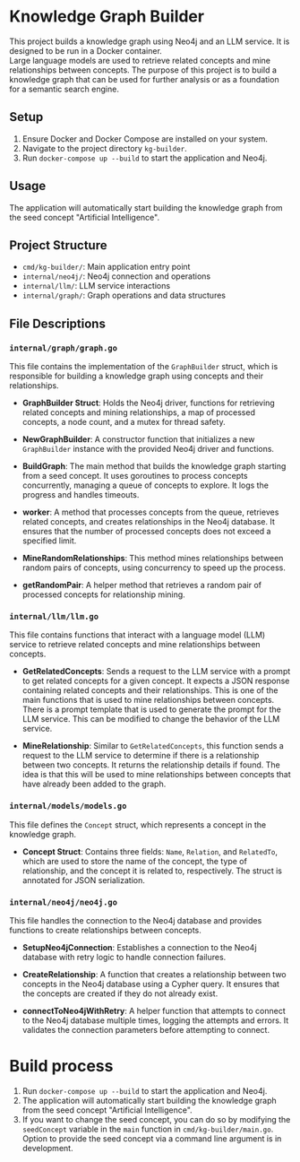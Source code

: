# Knowledge Graph Builder

This project builds a knowledge graph using Neo4j and an LLM service. It is designed to be run in a Docker container.  
Large language models are used to retrieve related concepts and mine relationships between concepts. The purpose of this project is to build a knowledge graph that can be used for further analysis or as a foundation for a semantic search engine. 

## Setup

1. Ensure Docker and Docker Compose are installed on your system.
2. Navigate to the project directory `kg-builder`.
2. Run `docker-compose up --build` to start the application and Neo4j.

## Usage

The application will automatically start building the knowledge graph from the seed concept "Artificial Intelligence".

## Project Structure

- `cmd/kg-builder/`: Main application entry point
- `internal/neo4j/`: Neo4j connection and operations
- `internal/llm/`: LLM service interactions
- `internal/graph/`: Graph operations and data structures

## File Descriptions

### `internal/graph/graph.go`
This file contains the implementation of the `GraphBuilder` struct, which is responsible for building a knowledge graph using concepts and their relationships. 

- **GraphBuilder Struct**: Holds the Neo4j driver, functions for retrieving related concepts and mining relationships, a map of processed concepts, a node count, and a mutex for thread safety.
  
- **NewGraphBuilder**: A constructor function that initializes a new `GraphBuilder` instance with the provided Neo4j driver and functions.

- **BuildGraph**: The main method that builds the knowledge graph starting from a seed concept. It uses goroutines to process concepts concurrently, managing a queue of concepts to explore. It logs the progress and handles timeouts.

- **worker**: A method that processes concepts from the queue, retrieves related concepts, and creates relationships in the Neo4j database. It ensures that the number of processed concepts does not exceed a specified limit.

- **MineRandomRelationships**: This method mines relationships between random pairs of concepts, using concurrency to speed up the process.

- **getRandomPair**: A helper method that retrieves a random pair of processed concepts for relationship mining.

### `internal/llm/llm.go`
This file contains functions that interact with a language model (LLM) service to retrieve related concepts and mine relationships between concepts.

- **GetRelatedConcepts**: Sends a request to the LLM service with a prompt to get related concepts for a given concept. It expects a JSON response containing related concepts and their relationships. This is one of the main functions that is used to mine relationships between concepts. There is a prompt template that is used to generate the prompt for the LLM service. This can be modified to change the behavior of the LLM service. 

- **MineRelationship**: Similar to `GetRelatedConcepts`, this function sends a request to the LLM service to determine if there is a relationship between two concepts. It returns the relationship details if found. The idea is that this will be used to mine relationships between concepts that have already been added to the graph. 

### `internal/models/models.go`
This file defines the `Concept` struct, which represents a concept in the knowledge graph.

- **Concept Struct**: Contains three fields: `Name`, `Relation`, and `RelatedTo`, which are used to store the name of the concept, the type of relationship, and the concept it is related to, respectively. The struct is annotated for JSON serialization.

### `internal/neo4j/neo4j.go`
This file handles the connection to the Neo4j database and provides functions to create relationships between concepts.

- **SetupNeo4jConnection**: Establishes a connection to the Neo4j database with retry logic to handle connection failures.

- **CreateRelationship**: A function that creates a relationship between two concepts in the Neo4j database using a Cypher query. It ensures that the concepts are created if they do not already exist.

- **connectToNeo4jWithRetry**: A helper function that attempts to connect to the Neo4j database multiple times, logging the attempts and errors. It validates the connection parameters before attempting to connect.


# Build process

1. Run `docker-compose up --build` to start the application and Neo4j.
2. The application will automatically start building the knowledge graph from the seed concept "Artificial Intelligence".
3. If you want to change the seed concept, you can do so by modifying the `seedConcept` variable in the `main` function in `cmd/kg-builder/main.go`. Option to provide the seed concept via a command line argument is in development.







